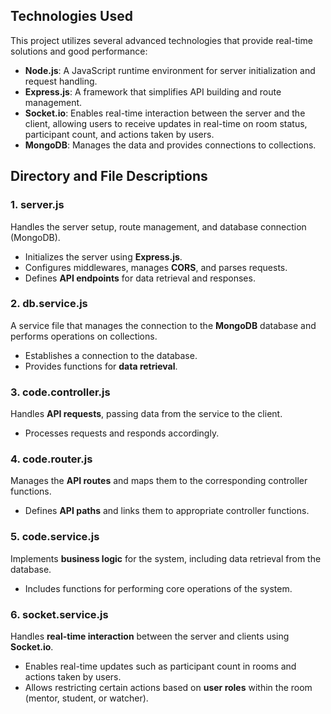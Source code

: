 ## Technologies Used

This project utilizes several advanced technologies that provide real-time solutions and good performance:

- **Node.js**: A JavaScript runtime environment for server initialization and request handling.
- **Express.js**: A framework that simplifies API building and route management.
- **Socket.io**: Enables real-time interaction between the server and the client, allowing users to receive updates in real-time on room status, participant count, and actions taken by users.
- **MongoDB**: Manages the data and provides connections to collections.

## Directory and File Descriptions

### 1. **server.js**  
   Handles the server setup, route management, and database connection (MongoDB).  
   - Initializes the server using **Express.js**.
   - Configures middlewares, manages **CORS**, and parses requests.
   - Defines **API endpoints** for data retrieval and responses.

### 2. **db.service.js**  
   A service file that manages the connection to the **MongoDB** database and performs operations on collections.  
   - Establishes a connection to the database.
   - Provides functions for **data retrieval**.

### 3. **code.controller.js**  
   Handles **API requests**, passing data from the service to the client.  
   - Processes requests and responds accordingly.

### 4. **code.router.js**  
   Manages the **API routes** and maps them to the corresponding controller functions.  
   - Defines **API paths** and links them to appropriate controller functions.

### 5. **code.service.js**  
   Implements **business logic** for the system, including data retrieval from the database.  
   - Includes functions for performing core operations of the system.

### 6. **socket.service.js**  
   Handles **real-time interaction** between the server and clients using **Socket.io**.  
   - Enables real-time updates such as participant count in rooms and actions taken by users.
   - Allows restricting certain actions based on **user roles** within the room (mentor, student, or watcher).
